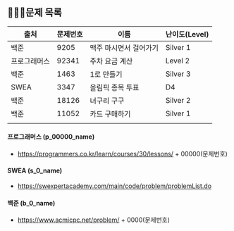 ## 문제 목록

  


| 출처         | 문제번호 | 이름                   | 난이도(Level) |
| ------------ | -------- | ---------------------- | ------------- |
| 백준         | 9205     | 맥주 마시면서 걸어가기 | Silver 1      |
| 프로그래머스 | 92341    | 주차 요금 계산         | Level 2       |
| 백준         | 1463     | 1로 만들기             | Silver 3      |
| SWEA         | 3347     | 올림픽 종목 투표       | D4            |
| 백준         | 18126    | 너구리 구구            | Silver 2      |
| 백준         | 11052    | 카드 구매하기          | Silver 1      |
|              |          |                        |               |



#### 프로그래머스 (p_00000_name)

- https://programmers.co.kr/learn/courses/30/lessons/ + 00000(문제번호)

#### SWEA (s_0_name)

- https://swexpertacademy.com/main/code/problem/problemList.do

#### 백준 (b_0_name)

- https://www.acmicpc.net/problem/ + 0000(문제번호)

